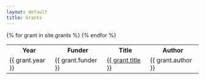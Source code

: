 ```yaml
---
layout: default
title: Grants
---
```


<table>
  <tr>
	<th>Year</th>
	<th>Funder</th>
	<th>Title</th>
	<th>Author</th>
  </tr>
{% for grant in site.grants %}
  <tr>
    <td>{{ grant.year }}</td>
	<td>{{ grant.funder }}</td>
	<td><a href="{{ grant.link }}">{{ grant.title }}</a></td>
    <td>{{ grant.author }}</td>
  </tr>
{% endfor %}

